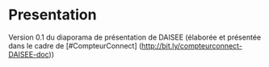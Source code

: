 # Presentation
Version 0.1 du diaporama de présentation de DAISEE (élaborée et présentée dans le cadre de [#CompteurConnect] (http://bit.ly/compteurconnect-DAISEE-doc))
